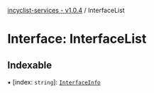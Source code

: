 [incyclist-services - v1.0.4](../README.md) / InterfaceList

# Interface: InterfaceList

## Indexable

▪ [index: `string`]: [`InterfaceInfo`](InterfaceInfo.md)
